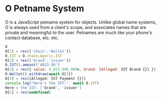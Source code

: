 # O Petname System

O is a JavaScript petname system for objects.  Unlike global name systems, O is always used from a client's scope, and associates names that are private and meaningful to the user.  Petnames are much like your phone's contact database, etc. etc.

```js
O
O[1] = res(['chain','Wallet'])
O.IST = O.chain.Agoric.IST
O[2] = res(['brand','issuer'])
O.IST().amount('4023.99')
O[3] = res({ value: 4_023_990_000n, brand: [Alleged: IST Brand {}] })
O.Wallet().withdraw(await O[3])
O[4] = res([Alleged: IST Payment {}])
console.log("Here's the IST:", await O.IST)
Here's the IST: ['brand', 'issuer']
O[5] = res(undefined)
```
